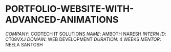 # PORTFOLIO-WEBSITE-WITH-ADVANCED-ANIMATIONS

*COMPANY*: CODTECH IT SOLUTIONS
*NAME*: AMBOTH NARESH
*INTERN ID*: CT08VXJ
*DOMAIN*: WEB DEVELOPMENT
*DURATION*: 4 WEEKS
*MENTOR*: NEELA SANTOSH
